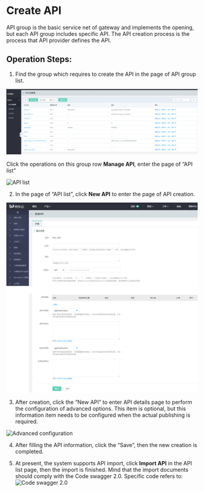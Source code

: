 # Create API

API group is the basic service net of gateway and implements the opening, but each API group includes specific API. The API creation process is the process that API provider defines the API.


## Operation Steps:

1. Find the group which requires to create the API in the page of API group list.

 ![API Group Management](https://github.com/jdcloudcom/cn/blob/edit/image/Internet-Middleware/API-Gateway/apigroup-1.png)
 
Click the operations on this group row **Manage API**, enter the page of “API list”

 ![API list ](https://github.com/jdcloudcom/cn/blob/edit/image/Internet-Middleware/API-Gateway/apigroup-apilist.png)


2. In the page of “API list”, click **New API** to enter the page of API creation.

![Create new API](https://github.com/jdcloudcom/cn/blob/edit/image/Internet-Middleware/API-Gateway/apigroup-addapi.png)


3. After creation, click the “New API” to enter API details page to perform the configuration of advanced options. This item is optional, but this information item needs to be configured when the actual publishing is required.

![Advanced configuration](https://github.com/jdcloudcom/cn/blob/edit/image/Internet-Middleware/API-Gateway/apigroup-addapi-advane.png)
  
  
4. After filling the API information, click the “Save”, then the new creation is completed.

5. At present, the system supports API import, click **Import API** in the API list page, then the import is finished. Mind that the import documents should comply with the Code swagger 2.0. Specific code refers to:
![Code swagger 2.0](http://editor.swagger.io/)  
